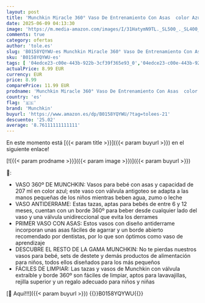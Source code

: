 ```yaml
---
layout: post
title: 'Munchkin Miracle 360° Vaso De Entrenamiento Con Asas  color Azul  207 ml'
date: 2025-06-09 04:13:30
image: 'https://m.media-amazon.com/images/I/31HatymN9TL._SL500_._SL400_.jpg'
comments: true
category: ofertas
author: 'tole.es'
slug: 'B0158YQYWU-es Munchkin Miracle 360° Vaso De Entrenamiento Con Asas color...'
sku: 'B0158YQYWU-es'
tags: [ '04edce23-c00e-443b-922b-3cf39f365e93_0','04edce23-c00e-443b-922b-3cf39f365e93_4901','04edce23-c00e-443b-922b-3cf39f365e93_6101','04edce23-c00e-443b-922b-3cf39f365e93_6501','04edce23-c00e-443b-922b-3cf39f365e93_6701','Arborist Merchandising Root','Bebé','Lactancia y alimentación','Listos para clase: Productos para bebés','Los favoritos de los clientes: Bebé','Productos de lactancia y alimentación','Promoción 10%','Self Service','Special Features Stores','Vajilla y cubiertos','Vasos para bebé','munchkin','🇪🇸', ]
actualPrice: 8.99 EUR
currency: EUR
price: 8.99
comparePrice: 11.99 EUR
prodname: 'Munchkin Miracle 360° Vaso De Entrenamiento Con Asas  color Azul  207 ml'
country: 'es'
flag: '🇪🇸'
brand: 'Munchkin'
buyurl: 'https://www.amazon.es/dp/B0158YQYWU/?tag=tolees-21'
descuento: '25.02'
average: '8.76111111111111'
---
```


En este momento está [{{< param title >}}]({{< param buyurl >}}) en el siguiente enlace!

[![{{< param prodname >}}]({{< param image >}})]({{< param buyurl >}})

🔎:

- VASO 360º DE MUNCHKIN: Vasos para bebé con asas y capacidad de 207 ml en color azul; este vaso con válvula antigoteo se adapta a las manos pequeñas de los niños mientras beben agua, zumo o leche
- VASO ANTIDERRAME: Estas tazas, aptas para bebés de entre 6 y 12 meses, cuentan con un borde 360º para beber desde cualquier lado del vaso y una válvula unidireccional que evita los derrames
- PRIMER VASO CON ASAS: Estos vasos con diseño antiderrame incorporan unas asas fáciles de agarrar y un borde abierto recomendado por dentistas, por lo que son óptimos como vaso de aprendizaje
- DESCUBRE EL RESTO DE LA GAMA MUNCHKIN: No te pierdas nuestros vasos para bebé, sets de destete y demás productos de alimentación para niños, todos ellos diseñados para los más pequeños
- FÁCILES DE LIMPIAR: Las tazas y vasos de Munchkin con válvula extraíble y borde 360º son fáciles de limpiar, aptos para lavavajillas, rejilla superior y un regalo adecuado para niños y niñas

[🛒 Aquí!!!]({{< param buyurl >}})
{{<world>}}B0158YQYWU{{</world>}}
